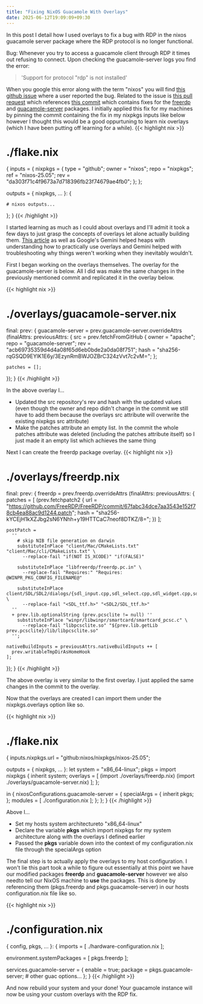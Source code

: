 ```yaml
---
title: "Fixing NixOS Guacamole With Overlays"
date: 2025-06-12T19:09:09+09:30
---
```

In this post I detail how I used overlays to fix a bug with RDP in the nixos guacamole server package where the RDP protocol is no longer functional.

Bug: Whenever you try to access a guacamole client through RDP it times out refusing to connect. Upon checking the guacamole-server logs you find the error:
> 'Support for protocol "rdp" is not installed'

When you google this error along with the term "nixos" you will find [this github issue](https://github.com/NixOS/nixpkgs/issues/395919) where a user reported the bug. Related to the issue is [this pull request](https://github.com/NixOS/nixpkgs/pull/407726) which references [this commit](https://github.com/NixOS/nixpkgs/commit/da303f71c4f9673a7d718396fb23f74679ae4fb0) which contains fixes for the [freerdp](https://github.com/NixOS/nixpkgs/commit/da303f71c4f9673a7d718396fb23f74679ae4fb0#diff-080939340c91a8f001aa4528a8feb3fca424ba1d8d25d95b2a459190a672c9c0) and [guacamole-server](https://github.com/NixOS/nixpkgs/commit/da303f71c4f9673a7d718396fb23f74679ae4fb0#diff-476d095db70babe67a8febd74ed3fb5178e0b0ecb5e1abad8b2ce9d6bdb7e45f) packages. I initially applied this fix for my machines by pinning the commit containing the fix in my nixpkgs inputs like below however I thought this would be a good oppurtuning to learn nix overlays (which I have been putting off learning for a while).
{{< highlight nix >}}

# ./flake.nix
{
  inputs = {
    nixpkgs = {
      type = "github";
      owner = "nixos";
      repo = "nixpkgs";
      ref = "nixos-25.05";
      rev = "da303f71c4f9673a7d718396fb23f74679ae4fb0";
    };
  };

  outputs = { nixpkgs, ... }: {

    # nixos outputs...

  };
}
{{< /highlight >}}

I started learning as much as I could about overlays and I'll admit it took a few days to just grasp the concepts of overlays let alone actually building them. [This article](https://nixos-and-flakes.thiscute.world/nixpkgs/overlays) as well as Google's Gemini helped heaps with understanding how to practically use overlays and Gemini helped with troubleshooting why things weren't working when they inevitably wouldn't.

First I began working on the overlays themselves. The overlay for the guacamole-server is below. All I did was make the same changes in the previously mentioned commit and replicated it in the overlay below.

{{< highlight nix >}}
# ./overlays/guacamole-server.nix
final: prev: {
  guacamole-server = prev.guacamole-server.overrideAttrs (finalAttrs: previousAttrs: {
    src = prev.fetchFromGitHub {
      owner = "apache";
      repo = "guacamole-server";
      rev = "acb69735359d4d4a08f65d6eb0bde2a0da08f751";
      hash = "sha256-rqGSQD9EYlK1E6y/3EzynRmBWJOZBrC324zVvt7c2vM=";
    };

    patches = [];
  });
}
{{< /highlight >}}

In the above overlay I...
- Updated the src repository's rev and hash with the updated values (even though the owner and repo didn't change in the commit we still have to add them because the overlays src attribute will overwrite the existing nixpkgs src attribute)
- Make the patches attribute an empty list. In the commit the whole patches attribute was deleted (including the patches attribute itself) so I just made it an empty list which achieves the same thing

Next I can create the freerdp package overlay.
{{< highlight nix >}}
# ./overlays/freerdp.nix
final: prev: {
  freerdp = prev.freerdp.overrideAttrs (finalAttrs: previousAttrs: {
    patches = [
      (prev.fetchpatch2 {
        url = "https://github.com/FreeRDP/FreeRDP/commit/67fabc34dce7aa3543e152f78cb4ea88ac9d1244.patch";
        hash = "sha256-kYCEjH1kXZJbg2sN6YNhh+y19HTTCaC7neof8DTKZ/8=";
      })
    ];

    postPatch =
      ''
        # skip NIB file generation on darwin
        substituteInPlace "client/Mac/CMakeLists.txt" "client/Mac/cli/CMakeLists.txt" \
          --replace-fail "if(NOT IS_XCODE)" "if(FALSE)"

        substituteInPlace "libfreerdp/freerdp.pc.in" \
          --replace-fail "Requires:" "Requires: @WINPR_PKG_CONFIG_FILENAME@"

        substituteInPlace client/SDL/SDL2/dialogs/{sdl_input.cpp,sdl_select.cpp,sdl_widget.cpp,sdl_widget.hpp} \
          --replace-fail "<SDL_ttf.h>" "<SDL2/SDL_ttf.h>"
      ''
      + prev.lib.optionalString (prev.pcsclite != null) ''
        substituteInPlace "winpr/libwinpr/smartcard/smartcard_pcsc.c" \
          --replace-fail "libpcsclite.so" "${prev.lib.getLib prev.pcsclite}/lib/libpcsclite.so"
      '';

    nativeBuildInputs = previousAttrs.nativeBuildInputs ++ [
      prev.writableTmpDirAsHomeHook
    ];
  });
}
{{< /highlight >}}

The above overlay is very similar to the first overlay. I just applied the same changes in the commit to the overlay.

Now that the overlays are created I can import them under the nixpkgs.overlays option like so.

{{< highlight nix >}}
# ./flake.nix
{
  inputs.nixpkgs.url = "github:nixos/nixpkgs/nixos-25.05"; 

  outputs = { nixpkgs, ... }: let
    system = "x86_64-linux";
    pkgs = import nixpkgs {
      inherit system;
      overlays = [
        (import ./overlays/freerdp.nix)
        (import ./overlays/guacamole-server.nix)
      ];
    };

  in {
    nixosConfigurations.guacamole-server = {
      specialArgs = {
        inherit pkgs;
      };
      modules = [
        ./configuration.nix
      ];
    };
  };
}
{{< /highlight >}}

Above I...
- Set my hosts system architectureto "x86_64-linux"
- Declare the variable **pkgs** which import nixpkgs for my system architecture along with the overlays I defined earlier
- Passed the **pkgs** variable down into the context of my configuration.nix file through the specialArgs option

The final step is to actually apply the overlays to my host configuration. I won't lie this part took a while to figure out essentially at this point we have our modified packages **freerdp** and **guacamole-server** however we also needto tell our NixOS machine to **use** the packages. This is done by referencing them (pkgs.freerdp and pkgs.guacamole-server) in our hosts configuration.nix file like so.

{{< highlight nix >}}
# ./configuration.nix

{ config, pkgs, ... }: {
  imports = [
    ./hardware-configuration.nix
  ];

  environment.systemPackages = [
    pkgs.freerdp
  ];

  services.guacamole-server = {
    enable = true;
    package = pkgs.guacamole-server;
    # other guac options...
  };
}
{{< /highlight >}}

And now rebuild your system and your done! Your guacamole instance will now be using your custom overlays with the RDP fix.
